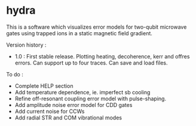 # hydra

This is a software which visualizes error models for two-qubit microwave gates using trapped ions in a static magnetic field gradient.


Version history : 

  - 1.0 : First stable release. Plotting heating, decoherence, kerr and offres errors. Can support up to four traces. Can save and load files. 

To do : 
  
  - Complete HELP section
  - Add temperature dependence, ie. imperfect sb cooling
  - Refine off-resonant coupling error model with pulse-shaping.
  - Add amplitude noise error model for CDD gates
  - Add current noise for CCWs
  - Add radial STR and COM vibrational modes

